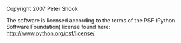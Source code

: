 Copyright 2007 Peter Shook

The software is licensed according to the terms of the PSF (Python Software Foundation) license found here: http://www.python.org/psf/license/